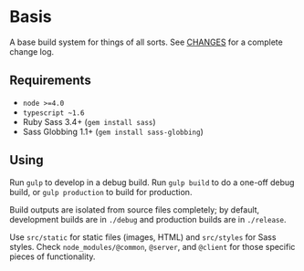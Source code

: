 # Basis
A base build system for things of all sorts. See [CHANGES](CHANGES.md) for a complete change log.

## Requirements
- `node >=4.0`
- `typescript ~1.6`
- Ruby Sass 3.4+ (`gem install sass`)
- Sass Globbing 1.1+ (`gem install sass-globbing`)

## Using
Run `gulp` to develop in a debug build. Run `gulp build` to do a one-off debug build, or `gulp production` to build for production.

Build outputs are isolated from source files completely; by default, development builds are in `./debug` and production builds are in `./release`.

Use `src/static` for static files (images, HTML) and `src/styles` for Sass styles. Check `node_modules/@common`, `@server`, and `@client` for those specific pieces of functionality.